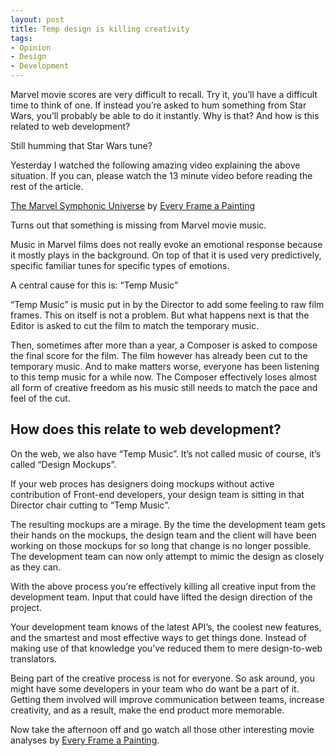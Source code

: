 ```yaml
---
layout: post
title: Temp design is killing creativity
tags:
- Opinion
- Design
- Development
---
```

Marvel movie scores are very difficult to recall. Try it, you’ll have a difficult time to think of one. If instead you’re asked to hum something from Star Wars, you’ll probably be able to do it instantly. Why is that? And how is this related to web development?

Still humming that Star Wars tune?

Yesterday I watched the following amazing video explaining the above situation. If you can, please watch the 13 minute video before reading the rest of the article.

[The Marvel Symphonic Universe](https://www.youtube.com/watch?v=7vfqkvwW2fs) by [Every Frame a Painting](https://www.youtube.com/channel/UCjFqcJQXGZ6T6sxyFB-5i6A)

Turns out that something is missing from Marvel movie music.

Music in Marvel films does not really evoke an emotional response because it mostly plays in the background. On top of that it is used very predictively, specific familiar tunes for specific types of emotions.

A central cause for this is: “Temp Music”

“Temp Music” is music put in by the Director to add some feeling to raw film frames. This on itself is not a problem. But what happens next is that the Editor is asked to cut the film to match the temporary music.

Then, sometimes after more than a year, a Composer is asked to compose the final score for the film. The film however has already been cut to the temporary music. And to make matters worse, everyone has been listening to this temp music for a while now. The Composer effectively loses almost all form of creative freedom as his music still needs to match the pace and feel of the cut.

## How does this relate to web development?

On the web, we also have “Temp Music”. It’s not called music of course, it’s called “Design Mockups”.

If your web proces has designers doing mockups without active contribution of Front-end developers, your design team is sitting in that Director chair cutting to “Temp Music”.

The resulting mockups are a mirage. By the time the development team gets their hands on the mockups, the design team and the client will have been working on those mockups for so long that change is no longer possible. The development team can now only attempt to mimic the design as closely as they can.

With the above process you’re effectively killing all creative input from the development team. Input that could have lifted the design direction of the project.

Your development team knows of the latest API’s, the coolest new features, and the smartest and most effective ways to get things done. Instead of making use of that knowledge you’ve reduced them to mere design-to-web translators.

Being part of the creative process is not for everyone. So ask around, you might have some developers in your team who do want be a part of it. Getting them involved will improve communication between teams, increase creativity, and as a result, make the end product more memorable.

Now take the afternoon off and go watch all those other interesting movie analyses by [Every Frame a Painting](https://www.youtube.com/channel/UCjFqcJQXGZ6T6sxyFB-5i6A).

